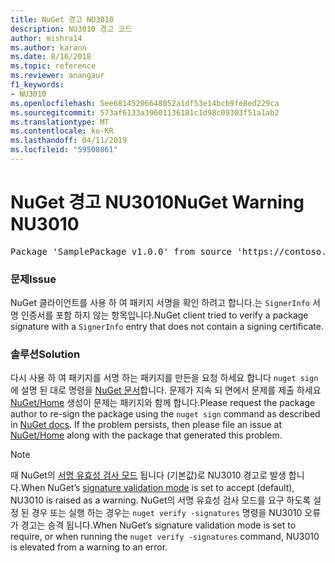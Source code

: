 ```yaml
---
title: NuGet 경고 NU3010
description: NU3010 경고 코드
author: mishra14
ms.author: karann
ms.date: 8/16/2018
ms.topic: reference
ms.reviewer: anangaur
f1_keywords:
- NU3010
ms.openlocfilehash: 5ee68145206648052a1df53e14bcb9fe8ed229ca
ms.sourcegitcommit: 573af6133a39601136181c1d98c09303f51a1ab2
ms.translationtype: MT
ms.contentlocale: ko-KR
ms.lasthandoff: 04/11/2019
ms.locfileid: "59508861"
---
```

# <a name="nuget-warning-nu3010"></a><span data-ttu-id="db89f-103">NuGet 경고 NU3010</span><span class="sxs-lookup"><span data-stu-id="db89f-103">NuGet Warning NU3010</span></span>

<pre>Package 'SamplePackage v1.0.0' from source 'https://contoso.com/index.json': The primary signature does not have a signing certificate.</pre>

### <a name="issue"></a><span data-ttu-id="db89f-104">문제</span><span class="sxs-lookup"><span data-stu-id="db89f-104">Issue</span></span>

<span data-ttu-id="db89f-105">NuGet 클라이언트를 사용 하 여 패키지 서명을 확인 하려고 합니다.는 `SignerInfo` 서명 인증서를 포함 하지 않는 항목입니다.</span><span class="sxs-lookup"><span data-stu-id="db89f-105">NuGet client tried to verify a package signature with a `SignerInfo` entry that does not contain a signing certificate.</span></span>


### <a name="solution"></a><span data-ttu-id="db89f-106">솔루션</span><span class="sxs-lookup"><span data-stu-id="db89f-106">Solution</span></span>

<span data-ttu-id="db89f-107">다시 사용 하 여 패키지를 서명 하는 패키지를 만든을 요청 하세요 합니다 `nuget sign` 에 설명 된 대로 명령을 [NuGet 문서](https://docs.microsoft.com/en-us/nuget/create-packages/sign-a-package)합니다. 문제가 지속 되 면에서 문제를 제출 하세요 [NuGet/Home](https://github.com/NuGet/Home/issues) 생성이 문제는 패키지와 함께 합니다.</span><span class="sxs-lookup"><span data-stu-id="db89f-107">Please request the package author to re-sign the package using the `nuget sign` command as described in [NuGet docs](https://docs.microsoft.com/en-us/nuget/create-packages/sign-a-package). If the problem persists, then please file an issue at [NuGet/Home](https://github.com/NuGet/Home/issues) along with the package that generated this problem.</span></span>


> [!Note]
> <span data-ttu-id="db89f-108">때 NuGet의 [서명 유효성 검사 모드](https://docs.microsoft.com/en-us/nuget/consume-packages/installing-signed-packages#configure-package-signature-requirements) 됩니다 (기본값)로 NU3010 경고로 발생 합니다.</span><span class="sxs-lookup"><span data-stu-id="db89f-108">When NuGet’s [signature validation mode](https://docs.microsoft.com/en-us/nuget/consume-packages/installing-signed-packages#configure-package-signature-requirements) is set to accept (default), NU3010 is raised as a warning.</span></span> <span data-ttu-id="db89f-109">NuGet의 서명 유효성 검사 모드를 요구 하도록 설정 된 경우 또는 실행 하는 경우는 `nuget verify -signatures` 명령을 NU3010 오류가 경고는 승격 됩니다.</span><span class="sxs-lookup"><span data-stu-id="db89f-109">When NuGet’s signature validation mode is set to require, or when running the `nuget verify -signatures` command, NU3010 is elevated from a warning to an error.</span></span> 